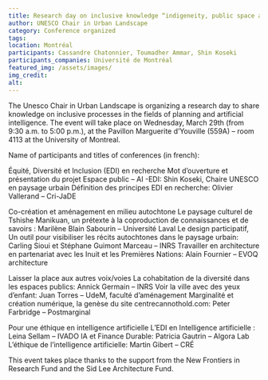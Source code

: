 ```yaml
---
title: Research day on inclusive knowledge “indigeneity, public space and artificial intelligence”
author: UNESCO Chair in Urban Landscape
category: Conference organized
tags: 
location: Montréal
participants: Cassandre Chatonnier, Toumadher Ammar, Shin Koseki
participants_companies: Université de Montréal
featured_img: /assets/images/
img_credit:
alt:
---
```

The Unesco Chair in Urban Landscape is organizing a research day to share knowledge on inclusive processes in the fields of planning and artificial intelligence. The event will take place on Wednesday, March 29th (from 9:30 a.m. to 5:00 p.m.), at the Pavillon Marguerite d’Youville (559A) – room 4113 at the University of Montreal.

Name of participants and titles of conferences (in french):

Équité, Diversité et Inclusion (EDI) en recherche
Mot d’ouverture et présentation du projet Espace public – AI -EDI: Shin Koseki, Chaire UNESCO en paysage urbain
Définition des principes EDI en recherche: Olivier Vallerand – Cri-JaDE

Co-création et aménagement en milieu autochtone
Le paysage culturel de Tshishe Manikuan, un prétexte à la coproduction de connaissances et de savoirs : Marilène Blain Sabourin – Université Laval
Le design participatif, Un outil pour visibiliser les récits autochtones dans le paysage urbain: Carling Sioui et Stéphane Guimont Marceau – INRS
Travailler en architecture en partenariat avec les Inuit et les Premières Nations: Alain Fournier – EVOQ architecture

Laisser la place aux autres voix/voies
La cohabitation de la diversité dans les espaces publics: Annick Germain – INRS
Voir la ville avec des yeux d’enfant: Juan Torres – UdeM, faculté d’aménagement
Marginalité et création numérique, la genèse du site centrecannothold.com: Peter Farbridge – Postmarginal

Pour une éthique en intelligence artificielle
L’EDI en Intelligence artificielle : Leina Sellam – IVADO
IA et Finance Durable: Patricia Gautrin – Algora Lab
L’éthique de l’intelligence artificielle: Martin Gibert – CRÉ

This event takes place thanks to the support from the New Frontiers in Research Fund and the Sid Lee Architecture Fund.
